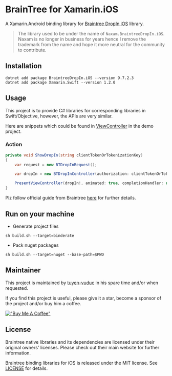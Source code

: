 # BrainTree for Xamarin.iOS

A Xamarin.Android binding library for [Braintree DropIn iOS](https://cocoapods.org/pods/BraintreeDropIn) library.

> The library used to be under the name of `Naxam.BraintreeDropIn.iOS`. Naxam is no longer in business for years hence I remove the trademark from the name and hope it more neutral for the community to contribute.

## Installation

```
dotnet add package BraintreeDropIn.iOS --version 9.7.2.3
dotnet add package Xamarin.Swift --version 1.2.0
```

## Usage

This project is to provide C# libraries for corresponding libraries in Swift/Objective, however, the APIs are very similar.

Here are snippets which could be found in [ViewController](./samples/DropInQs/ViewController.cs) in the demo project.
### Action
```c#
private void ShowDropIn(string clientTokenOrTokenizationKey)
{
    var request = new BTDropInRequest();

    var dropIn = new BTDropInController(authorization: clientTokenOrTokenizationKey, request: request, handler: HandleDropInResult);

    PresentViewController(dropIn!, animated: true, completionHandler: null);
}
```

Plz follow official guide from Braintree [here](https://developer.paypal.com/braintree/docs/start/hello-client/ios/v5) for further details.

## Run on your machine

- Generate project files
```
sh build.sh --target=binderate
```
- Pack nuget packages
```
sh build.sh --target=nuget --base-path=$PWD
```

## Maintainer
This project is maintained by [tuyen-vuduc](https://github.com/tuyen-vuduc) in his spare time and/or when requested.<br>

If you find this project is useful, please give it a star, become a sponsor of the project and/or buy him a coffee.

[!["Buy Me A Coffee"](https://www.buymeacoffee.com/assets/img/custom_images/orange_img.png)](https://www.buymeacoffee.com/tuyen.vuduc)

## License

Braintree native libraries and its dependencies are licensed under their original owners' licenses. Please check out their main website for further information.

Braintree binding libraries for iOS is released under the MIT license. See [LICENSE](./LICENSE) for details.